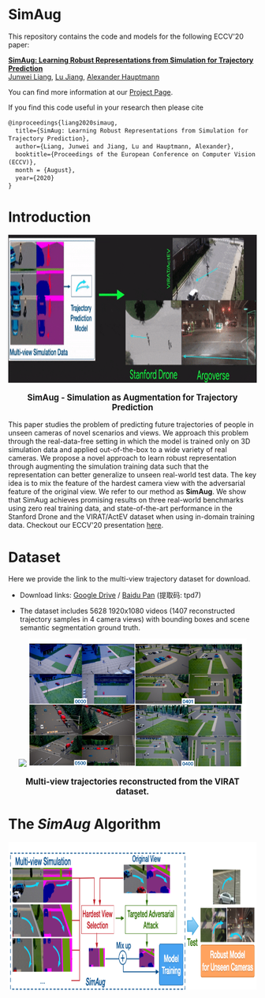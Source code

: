# SimAug

This repository contains the code and models for the following ECCV'20 paper:

**[SimAug: Learning Robust Representations from Simulation for Trajectory Prediction](https://arxiv.org/abs/2004.02022)** \
[Junwei Liang](https://www.cs.cmu.edu/~junweil/),
[Lu Jiang](http://www.lujiang.info/),
[Alexander Hauptmann](https://www.cs.cmu.edu/~alex/)

You can find more information at our [Project Page](https://next.cs.cmu.edu/simaug/).

If you find this code useful in your research then please cite

```
@inproceedings{liang2020simaug,
  title={SimAug: Learning Robust Representations from Simulation for Trajectory Prediction},
  author={Liang, Junwei and Jiang, Lu and Hauptmann, Alexander},
  booktitle={Proceedings of the European Conference on Computer Vision (ECCV)},
  month = {August},
  year={2020}
}
```

# Introduction
<div align="center">
  <div style="">
      <img src="../images/prob_simaug.gif" height="300px" />
  </div>
  <p style="font-weight:bold;font-size:1.2em;">
    SimAug - Simulation as Augmentation for Trajectory Prediction
  </p>
</div>

This paper studies the problem of predicting future trajectories of people in unseen cameras of novel scenarios and views. We approach this problem through the real-data-free setting in which the model is trained only on 3D simulation data and applied out-of-the-box to a wide variety of real cameras. We propose a novel approach to learn robust representation through augmenting the simulation training data such that the representation can better generalize to unseen real-world test data. The key idea is to mix the feature of the hardest camera view with the adversarial feature of the original view. We refer to our method as **SimAug**. We show that SimAug achieves promising results on three real-world benchmarks using zero real training data, and state-of-the-art performance in the Stanford Drone and the VIRAT/ActEV dataset when using in-domain training data. Checkout our ECCV'20 presentation [here](https://www.youtube.com/watch?v=m6Jd99qUazc).

# Dataset

Here we provide the link to the multi-view trajectory dataset for download.

+ Download links: [Google Drive](https://drive.google.com/file/d/1AgMXXI7VKcB9sqvuWnkW7RlWJOtxlq-Y/view?usp=sharing)
/
[Baidu Pan](https://pan.baidu.com/s/1nuc726hX8bUBXmMRj6UBJw) (提取码: tpd7)

+ The dataset includes 5628 1920x1080 videos (1407 reconstructed trajectory samples in 4 camera views) with bounding boxes and scene semantic segmentation ground truth.

<div align="center">
  <div style="">
      <img src="../images/multi_view_anchor.gif" height="255px" />
      <img src="../images/eccv2020_data.png" height="260px" />
  </div>
  <p style="font-weight:bold;font-size:1.2em;">
    Multi-view trajectories reconstructed from the VIRAT dataset.
  </p>
</div>

# The *SimAug* Algorithm

<div align="center">
  <div style="">
      <img src="../images/eccv2020_model.png" height="300px" />
  </div>
  <br/>
</div>
